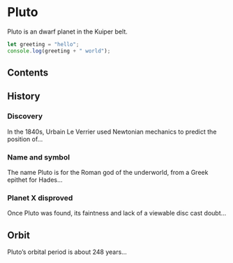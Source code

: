 # Pluto

Pluto is an dwarf planet in the Kuiper belt.

```ts
let greeting = "hello";
console.log(greeting + " world");
```

## Contents

## History

### Discovery

In the 1840s, Urbain Le Verrier used Newtonian mechanics to predict the
position of…

### Name and symbol

The name Pluto is for the Roman god of the underworld, from a Greek epithet for
Hades…

### Planet X disproved

Once Pluto was found, its faintness and lack of a viewable disc cast doubt…

## Orbit

Pluto’s orbital period is about 248 years…
